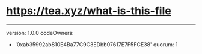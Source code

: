 # https://tea.xyz/what-is-this-file
---
version: 1.0.0
codeOwners:
  - '0xab35992ab810E4Ba77C9C3EDbb07617E7F5FCE38'
quorum: 1
